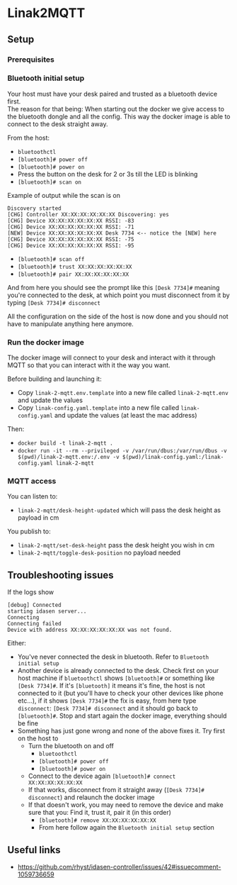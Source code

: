 # Linak2MQTT

## Setup

### Prerequisites

### Bluetooth initial setup

Your host must have your desk paired and trusted as a bluetooth device first.  
The reason for that being: When starting out the docker we give access to the bluetooth dongle and all the config. This way the docker image is able to connect to the desk straight away.

From the host:

- `bluetoothctl`
- `[bluetooth]# power off`
- `[bluetooth]# power on`
- Press the button on the desk for 2 or 3s till the LED is blinking
- `[bluetooth]# scan on`

Example of output while the scan is on

```
Discovery started
[CHG] Controller XX:XX:XX:XX:XX:XX Discovering: yes
[CHG] Device XX:XX:XX:XX:XX:XX RSSI: -83
[CHG] Device XX:XX:XX:XX:XX:XX RSSI: -71
[NEW] Device XX:XX:XX:XX:XX:XX Desk 7734 <-- notice the [NEW] here
[CHG] Device XX:XX:XX:XX:XX:XX RSSI: -75
[CHG] Device XX:XX:XX:XX:XX:XX RSSI: -95
```

- `[bluetooth]# scan off`
- `[bluetooth]# trust XX:XX:XX:XX:XX:XX`
- `[bluetooth]# pair XX:XX:XX:XX:XX:XX`

And from here you should see the prompt like this `[Desk 7734]#` meaning you're connected to the desk, at which point you must disconnect from it by typing `[Desk 7734]# disconnect`

All the configuration on the side of the host is now done and you should not have to manipulate anything here anymore.

### Run the docker image

The docker image will connect to your desk and interact with it through MQTT so that you can interact with it the way you want.

Before building and launching it:

- Copy `linak-2-mqtt.env.template` into a new file called `linak-2-mqtt.env` and update the values
- Copy `linak-config.yaml.template` into a new file called `linak-config.yaml` and update the values (at least the mac address)

Then:

- `docker build -t linak-2-mqtt .`
- `docker run -it --rm --privileged -v /var/run/dbus:/var/run/dbus -v $(pwd)/linak-2-mqtt.env:/.env -v $(pwd)/linak-config.yaml:/linak-config.yaml linak-2-mqtt`

### MQTT access

You can listen to:

- `linak-2-mqtt/desk-height-updated` which will pass the desk height as payload in cm

You publish to:

- `linak-2-mqtt/set-desk-height` pass the desk height you wish in cm
- `linak-2-mqtt/toggle-desk-position` no payload needed

## Troubleshooting issues

If the logs show

```
[debug] Connected
starting idasen server...
Connecting
Connecting failed
Device with address XX:XX:XX:XX:XX:XX was not found.
```

Either:

- You've never connected the desk in bluetooth. Refer to `Bluetooth initial setup`
- Another device is already connected to the desk. Check first on your host machine if `bluetoothctl` shows `[bluetooth]#` or something like `[Desk 7734]#`. If it's `[bluetooth]` it means it's fine, the host is not connected to it (but you'll have to check your other devices like phone etc...), if it shows `[Desk 7734]#` the fix is easy, from here type `disconnect`: `[Desk 7734]# disconnect` and it should go back to `[bluetooth]#`. Stop and start again the docker image, everything should be fine
- Something has just gone wrong and none of the above fixes it. Try first on the host to
  - Turn the bluetooth on and off
    - `bluetoothctl`
    - `[bluetooth]# power off`
    - `[bluetooth]# power on`
  - Connect to the device again `[bluetooth]# connect XX:XX:XX:XX:XX:XX`
  - If that works, disconnect from it straight away (`[Desk 7734]# disconnect`) and relaunch the docker image
  - If that doesn't work, you may need to remove the device and make sure that you: Find it, trust it, pair it (in this order)
    - `[bluetooth]# remove XX:XX:XX:XX:XX:XX`
    - From here follow again the `Bluetooth initial setup` section

## Useful links

- https://github.com/rhyst/idasen-controller/issues/42#issuecomment-1059736659
